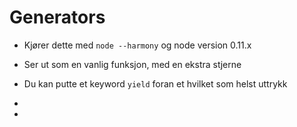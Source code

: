 # Generators

- Kjører dette med `node --harmony` og node version 0.11.x

- Ser ut som en vanlig funksjon, med en ekstra stjerne
- Du kan putte et keyword `yield` foran et hvilket som helst uttrykk
-
-

